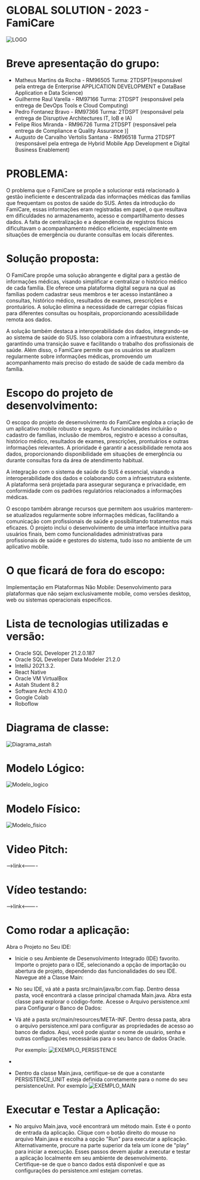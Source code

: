 # GLOBAL SOLUTION - 2023 - FamiCare

![LOGO](documentação/FAMICARE_LOGO.jpg)

# Breve apresentação do grupo:
* Matheus Martins da Rocha - RM96505 Turma: 2TDSPT(responsável pela entrega de Enterprise APPLICATION DEVELOPMENT e DataBase Application e Data Science)
* Guilherme Raul Varella - RM97166 Turma: 2TDSPT (responsável pela entrega de DevOps Tools e Cloud Computing)
* Pedro Fontanez Bravo - RM97366 Turma: 2TDSPT (responsável pela entrega de Disruptive Architectures IT, IoB e IA)
* Felipe Rios Miranda - RM96726 Turma 2TDSPT (responsável pela entrega de Compliance e Quality Assurance )]
* Augusto de Carvalho Vertolis Santana - RM96518 Turma 2TDSPT (responsável pela entrega de Hybrid Mobile App Development e Digital Business Enablement)


# PROBLEMA:

O problema que o FamiCare se propõe a solucionar está relacionado à gestão ineficiente e descentralizada das informações médicas das famílias que frequentam os postos de saúde do SUS. Antes da introdução do FamiCare, essas informações eram registradas em papel, o que resultava em dificuldades no armazenamento, acesso e compartilhamento desses dados. A falta de centralização e a dependência de registros físicos dificultavam o acompanhamento médico eficiente, especialmente em situações de emergência ou durante consultas em locais diferentes.

# Solução proposta: 
O FamiCare propõe uma solução abrangente e digital para a gestão de informações médicas, visando simplificar e centralizar o histórico médico de cada família. Ele oferece uma plataforma digital segura na qual as famílias podem cadastrar seus membros e ter acesso instantâneo a consultas, histórico médico, resultados de exames, prescrições e prontuários. A solução elimina a necessidade de carregar cópias físicas para diferentes consultas ou hospitais, proporcionando acessibilidade remota aos dados.

A solução também destaca a interoperabilidade dos dados, integrando-se ao sistema de saúde do SUS. Isso colabora com a infraestrutura existente, garantindo uma transição suave e facilitando o trabalho dos profissionais de saúde. Além disso, o FamiCare permite que os usuários se atualizem regularmente sobre informações médicas, promovendo um acompanhamento mais preciso do estado de saúde de cada membro da família.

# Escopo do projeto de desenvolvimento:
O escopo do projeto de desenvolvimento do FamiCare engloba a criação de um aplicativo mobile robusto e seguro. As funcionalidades incluirão o cadastro de famílias, inclusão de membros, registro e acesso a consultas, histórico médico, resultados de exames, prescrições, prontuários e outras informações relevantes. A prioridade é garantir a acessibilidade remota aos dados, proporcionando disponibilidade em situações de emergência ou durante consultas fora da área de atendimento habitual.

A integração com o sistema de saúde do SUS é essencial, visando a interoperabilidade dos dados e colaborando com a infraestrutura existente. A plataforma será projetada para assegurar segurança e privacidade, em conformidade com os padrões regulatórios relacionados a informações médicas.

O escopo também abrange recursos que permitem aos usuários manterem-se atualizados regularmente sobre informações médicas, facilitando a comunicação com profissionais de saúde e possibilitando tratamentos mais eficazes. O projeto inclui o desenvolvimento de uma interface intuitiva para usuários finais, bem como funcionalidades administrativas para profissionais de saúde e gestores do sistema, tudo isso no ambiente de um aplicativo mobile.

# O que ficará de fora do escopo:

Implementação em Plataformas Não Mobile: Desenvolvimento para plataformas que não sejam exclusivamente mobile, como versões desktop, web ou sistemas operacionais específicos.

# Lista de tecnologias utilizadas e versão: 

- Oracle SQL Developer 21.2.0.187
- Oracle SQL Developer Data Modeler 21.2.0
- IntelliJ 2021.3.2.
- React Native
- Oracle VM VirtualBox
- Astah Student 8.2
- Software Archi 4.10.0
- Google Colab 
- Roboflow

# Diagrama de classe: 

![Diagrama_astah](documentação/astah_FamiCare.png)

# Modelo Lógico: 

![Modelo_logico](documentação/Logical%20-%20Copia.png)

# Modelo Físico: 

![Modelo_fisico](documentação/Relational_1%20-%20Copia.png)

# Video Pitch:

-->link<----

# Vídeo testando:

-->link<----

# Como rodar a aplicação:

Abra o Projeto no Seu IDE:

* Inicie o seu Ambiente de Desenvolvimento Integrado (IDE) favorito.
  Importe o projeto para o IDE, selecionando a opção de importação ou abertura de projeto, dependendo das funcionalidades do seu IDE.
  Navegue até a Classe Main:

* No seu IDE, vá até a pasta src/main/java/br.com.fiap.
  Dentro dessa pasta, você encontrará a classe principal chamada Main.java. Abra esta classe para explorar o código-fonte.
  Acesse o Arquivo persistence.xml para Configurar o Banco de Dados:

* Vá até a pasta src/main/resources/META-INF.
  Dentro dessa pasta, abra o arquivo persistence.xml para configurar as propriedades de acesso ao banco de dados. Aqui, você pode ajustar o nome de usuário, senha e outras configurações necessárias para o seu banco de dados Oracle.

  Por exemplo:
  ![EXEMPLO_PERSISTENCE](documentação/PERSISC.jpeg)
* 

* Dentro da classe Main.java, certifique-se de que a constante PERSISTENCE_UNIT esteja definida corretamente para o nome do seu persistenceUnit.
  Por exemplo
  ![EXEMPLO_MAIN](documentação/main.jpeg)

# Executar e Testar a Aplicação:

* No arquivo Main.java, você encontrará um método main. Este é o ponto de entrada da aplicação.
  Clique com o botão direito do mouse no arquivo Main.java e escolha a opção "Run" para executar a aplicação. Alternativamente, procure na parte superior da tela um ícone de "play" para iniciar a execução.
  Esses passos devem ajudar a executar e testar a aplicação localmente em seu ambiente de desenvolvimento. Certifique-se de que o banco dados está disponível e que as configurações do persistence.xml estejam corretas.